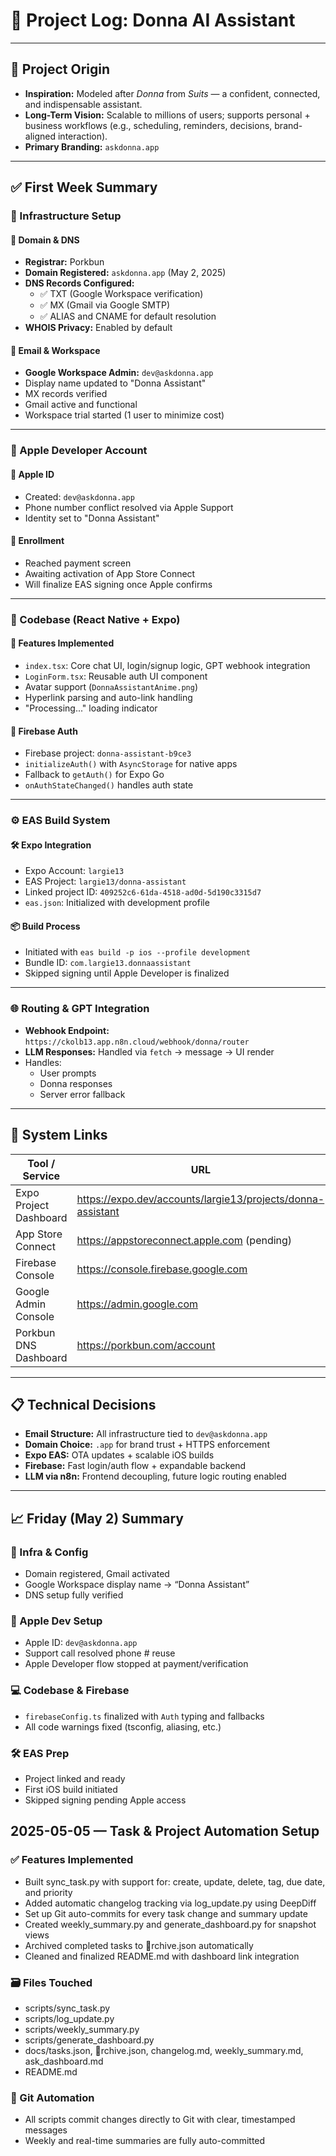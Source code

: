 # 📘 Project Log: Donna AI Assistant

---

## 🔹 Project Origin

- **Inspiration:** Modeled after _Donna_ from _Suits_ — a confident, connected, and indispensable assistant.
- **Long-Term Vision:** Scalable to millions of users; supports personal + business workflows (e.g., scheduling, reminders, decisions, brand-aligned interaction).
- **Primary Branding:** `askdonna.app`

---

## ✅ First Week Summary

### 🧩 Infrastructure Setup

#### 🔧 Domain & DNS

- **Registrar:** Porkbun
- **Domain Registered:** `askdonna.app` (May 2, 2025)
- **DNS Records Configured:**
  - ✅ TXT (Google Workspace verification)
  - ✅ MX (Gmail via Google SMTP)
  - ✅ ALIAS and CNAME for default resolution
- **WHOIS Privacy:** Enabled by default

#### 📨 Email & Workspace

- **Google Workspace Admin:** `dev@askdonna.app`
- Display name updated to "Donna Assistant"
- MX records verified
- Gmail active and functional
- Workspace trial started (1 user to minimize cost)

---

### 🍎 Apple Developer Account

#### 🔐 Apple ID

- Created: `dev@askdonna.app`
- Phone number conflict resolved via Apple Support
- Identity set to "Donna Assistant"

#### 🧾 Enrollment

- Reached payment screen
- Awaiting activation of App Store Connect
- Will finalize EAS signing once Apple confirms

---

### 🧱 Codebase (React Native + Expo)

#### 🔨 Features Implemented

- `index.tsx`: Core chat UI, login/signup logic, GPT webhook integration
- `LoginForm.tsx`: Reusable auth UI component
- Avatar support (`DonnaAssistantAnime.png`)
- Hyperlink parsing and auto-link handling
- "Processing..." loading indicator

#### 🔐 Firebase Auth

- Firebase project: `donna-assistant-b9ce3`
- `initializeAuth()` with `AsyncStorage` for native apps
- Fallback to `getAuth()` for Expo Go
- `onAuthStateChanged()` handles auth state

---

### ⚙️ EAS Build System

#### 🛠 Expo Integration

- Expo Account: `largie13`
- EAS Project: `largie13/donna-assistant`
- Linked project ID: `409252c6-61da-4518-ad0d-5d190c3315d7`
- `eas.json`: Initialized with development profile

#### 📦 Build Process

- Initiated with `eas build -p ios --profile development`
- Bundle ID: `com.largie13.donnaassistant`
- Skipped signing until Apple Developer is finalized

---

### 🌐 Routing & GPT Integration

- **Webhook Endpoint:** `https://ckolb13.app.n8n.cloud/webhook/donna/router`
- **LLM Responses:** Handled via `fetch` → message → UI render
- Handles:
  - User prompts
  - Donna responses
  - Server error fallback

---

## 🔗 System Links

| Tool / Service         | URL                                                         |
| ---------------------- | ----------------------------------------------------------- |
| Expo Project Dashboard | https://expo.dev/accounts/largie13/projects/donna-assistant |
| App Store Connect      | https://appstoreconnect.apple.com (pending)                 |
| Firebase Console       | https://console.firebase.google.com                         |
| Google Admin Console   | https://admin.google.com                                    |
| Porkbun DNS Dashboard  | https://porkbun.com/account                                 |

---

## 📋 Technical Decisions

- **Email Structure:** All infrastructure tied to `dev@askdonna.app`
- **Domain Choice:** `.app` for brand trust + HTTPS enforcement
- **Expo EAS:** OTA updates + scalable iOS builds
- **Firebase:** Fast login/auth flow + expandable backend
- **LLM via n8n:** Frontend decoupling, future logic routing enabled

---

## 📈 Friday (May 2) Summary

### 🔧 Infra & Config

- Domain registered, Gmail activated
- Google Workspace display name → “Donna Assistant”
- DNS setup fully verified

### 🍎 Apple Dev Setup

- Apple ID: `dev@askdonna.app`
- Support call resolved phone # reuse
- Apple Developer flow stopped at payment/verification

### 💻 Codebase & Firebase

- `firebaseConfig.ts` finalized with `Auth` typing and fallbacks
- All code warnings fixed (tsconfig, aliasing, etc.)

### 🛠️ EAS Prep

- Project linked and ready
- First iOS build initiated
- Skipped signing pending Apple access
## 2025-05-05 — Task & Project Automation Setup

### ✅ Features Implemented
- Built sync_task.py with support for: create, update, delete, tag, due date, and priority
- Added automatic changelog tracking via log_update.py using DeepDiff
- Set up Git auto-commits for every task change and summary update
- Created weekly_summary.py and generate_dashboard.py for snapshot views
- Archived completed tasks to rchive.json automatically
- Cleaned and finalized README.md with dashboard link integration

### 🗃️ Files Touched
- scripts/sync_task.py
- scripts/log_update.py
- scripts/weekly_summary.py
- scripts/generate_dashboard.py
- docs/tasks.json, rchive.json, changelog.md, weekly_summary.md, 	ask_dashboard.md
- README.md

### 🔁 Git Automation
- All scripts commit changes directly to Git with clear, timestamped messages
- Weekly and real-time summaries are fully auto-committed

